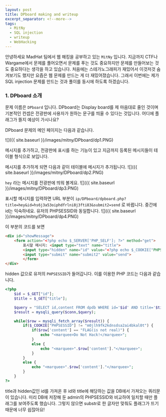 ```yaml
---
layout: post
title: DPboard making and writeup
excerpt_separator: <!--more-->
tags:
  - MitNy
  - SQL injection
  - writeup
  - WebHacking
---
```


안녕하세요 MadHat 팀에서 웹 해킹을 공부하고 있는 `MitNy` 입니다. 지금까지 CTF나 Wargame에서 문제를 풀어오면서
문제를 푸는 것도 중요하지만 문제를 만들어보는 것도 중요하다는 생각을 하고 있습니다.
처음에는 스테가노그래피가 재밌어서 이것저것 숨겨보기도 했지만 요즘은 웹 문제를 만드는 게 더 재밌어졌습니다.
그래서 이번에는 제가 SQL injection 문제를 만드는 것과 풀이를 동시에 하도록 하겠습니다.

<!--more-->


### 1. DPboard 소개

문제 이름은 `DPboard` 입니다. DPboard는 Display board를 제 마음대로 줄인 것이며 기본적인 컨셉은
전광판에 사용자가 원하는 문구를 띄울 수 있다는 것입니다.
어디에 플래그가 뜰지 예상이 가시나요?

DPboard 문제의 메인 페이지는 다음과 같습니다.

![]({{ site.baseurl }}/images/mitny/DPboard/dp1.PNG)

메시지를 추가하고, 전광판에 표시를 하는 기능이 있고 지금까지 등록된 메시지들이 테이블 형식으로 보입니다.

메시지를 추가하게 되면 다음과 같이 테이블에 메시지가 추가됩니다.
![]({{ site.baseurl }}/images/mitny/DPboard/dp2.PNG)

`hey` 라는 메시지를 전광판에 띄워 볼게요.
![]({{ site.baseurl }}/images/mitny/DPboard/dp3.PNG)

표시할 메시지를 입력하면 URL 부분이 `ip/DPboard/dpboard.php?title=hey&id=hs6j3a53oiphdfrlni8j3fti83&submit2=send` 로 바뀝니다.
중간에 id는 익숙하네요. 유저의 PHPSESSID와 동일합니다.
![]({{ site.baseurl }}/images/mitny/DPboard/dp4.PNG)


이 부분의 코드를 보면

```html
<div id="showMessage">
	<form action="<?php echo $_SERVER['PHP_SELF']; ?>" method="get">
		표시할 메시지: <input type="text" name="title">
		<input type="hidden" name="id" value="<?php echo $_COOKIE["PHPSESSID"]; ?>">
		<input type="submit" name="submit2" value="send">
		</form>
</div>
```

hidden 값으로 유저의 `PHPSESSID`가 들어갑니다. 이를 이용한 PHP 코드는 다음과 같습니다.

```php
<?php
	$id = $_GET["id"];
	$title = $_GET["title"];

	$query = "SELECT id,content FROM dpdb WHERE id='$id' AND title='$title'";
	$result = mysqli_query($conn,$query);

	while($row = mysqli_fetch_array($result)) {
		if($_COOKIE["PHPSESSID"] != "m0jlh9fk2kdnsdsa2ai4bkal0t") {
			if($row['content'] == "FLAG(is not real)") {
				echo "<marquee>Do Not Hack!</marquee>";
			}
			else {
				echo "<marquee>".$row['content']."</marquee>";
			}
		}
		else {
			echo "<marquee>".$row['content']."</marquee>";
		}
	}
?>
```

title과 hidden값인 id를 가져온 후 id와 title에 해당하는 값을 DB에서 가져오는 쿼리문이 있습니다.
미리 DB에 저장해 둔 admin의 PHPSESSID와 비교하여 일치할 때만 플래그를 보여주도록 했습니다.
그렇지 않으면 substr로 한 글자만 맞춰도 플래그가 뜨기 때문에 너무 쉽잖아요!





